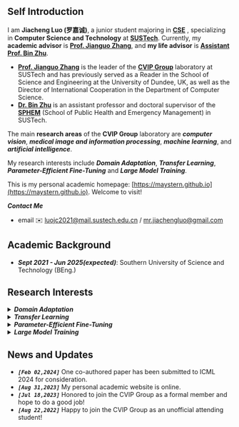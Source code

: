 
## Self Introduction
I am **Jiacheng Luo (罗嘉诚)**, a junior student majoring in **[CSE](https://cse.sustech.edu.cn/en/)** , specializing in **Computer Science and Technology** at  **[SUSTech](https://www.sustech.edu.cn/en/)**. Currently, my **academic advisor** is **[Prof. Jianguo Zhang](https://www.sustech.edu.cn/en/faculties/zhangjianguo.html)**, and **my life advisor** is **[Assistant Prof. Bin Zhu](https://www.sustech.edu.cn/en/faculties/bin-zhu.html)**. 

-  **[Prof. Jianguo Zhang](https://www.sustech.edu.cn/en/faculties/zhangjianguo.html)** is the leader of the **[CVIP Group](https://faculty.sustech.edu.cn/?tagid=zhangjg&iscss=1&snapid=1&orderby=date&go=1&lang=en)** laboratory at SUSTech and has previously served as a Reader in the School of Science and Engineering at the University of Dundee, UK, as well as the Director of International Cooperation in the Department of Computer Science. 
- **[Dr. Bin Zhu](https://www.sustech.edu.cn/en/faculties/bin-zhu.html)** is an assistant professor and doctoral supervisor of the **[SPHEM](https://sph.sustech.edu.cn/)** (School of Public Health and Emergency Management) in SUSTech.

The main **research areas** of the **CVIP Group** laboratory are ***computer vision***, ***medical image and information processing***, ***machine learning***, and ***artificial intelligence***. 

My research interests include ***Domain Adaptation***, ***Transfer Learning***, ***Parameter-Efficient Fine-Tuning*** and ***Large Model Training***. 

This is my personal academic homepage: [https://maystern.github.io](https://maystern.github.io). Welcome to visit!

***Contact Me***
- email ✉️ luojc2021@mail.sustech.edu.cn / mr.jiachengluo@gmail.com

## Academic Background

- ***Sept 2021 - Jun 2025(expected)***: Southern University of Science and Technology (BEng.)

## Research Interests


<html>
<body>
    <details>
        <summary><strong><em>Domain Adaptation</em></strong></summary>
        <div style="margin-left: 20px;"> <!-- 调整这里的数值以控制缩进量 -->
            &nbsp; &nbsp; Domain adaptation refers to the process of adapting a machine learning model trained on data from one domain to perform effectively on data from a different but related domain. It addresses the challenge of domain shift, where the distributions of data between the source and target domains may differ. The goal is to minimize this distribution discrepancy and improve the model's performance on the target domain without requiring labeled data from the target domain.
        </div>
    </details>
</body>
</html>

<html>
<body>
    <details>
        <summary><strong><em>Transfer Learning</em></strong></summary>
        <div style="margin-left: 20px;"> <!-- 调整这里的数值以控制缩进量 -->
          &nbsp; &nbsp; Transfer learning is a technique in machine learning where knowledge gained from solving one problem is applied to a different but related problem. By leveraging pre-trained models or learned representations from a source domain, transfer learning allows for improved performance on a target task, particularly when labeled data in the target domain is limited. This approach has shown significant success across various domains, including computer vision, natural language processing, and speech recognition, enabling faster model training and better generalization with reduced data and computational resources.
        </div>
    </details>
</body>
</html>

<html>
<body>
    <details>
        <summary><strong><em>Parameter-Efficient Fine-Tuning</em></strong></summary>
        <div style="margin-left: 20px;"> <!-- 调整这里的数值以控制缩进量 -->
          &nbsp; &nbsp; In recent years, there have been many large pre-trained models in deep learning research, such as GPT-3, BERT, ViT, etc., which can achieve excellent performance in various natural language and even visual image processing tasks. However, the training cost of these large pre-trained models is very high, requiring a huge amount of computational resources and data. The Parameter-Efficient Fine-Tuning (PEFT) technique aims to improve the performance of pre-trained models on new tasks by minimizing the number of fine-tuning parameters and computational complexity, thus easing the training cost of large pre-trained models and achieving efficient transfer learning.
        </div>
    </details>
</body>
</html>

<html>
<body>
    <details>
        <summary><strong><em>Large Model Training</em></strong></summary>
        <div style="margin-left: 20px;"> <!-- 调整这里的数值以控制缩进量 -->
          &nbsp; &nbsp; 
Large model training involves the process of training machine learning or deep learning models that possess a significant number of parameters or exhibit complex architectures. It necessitates substantial computational resources, such as GPUs or TPUs, along with extensive datasets for effective training. Employing optimization algorithms like stochastic gradient descent (SGD) or its variants, large model training iteratively fine-tunes model parameters to optimize performance. Techniques like mini-batch training, regularization, and learning rate scheduling are often employed to enhance convergence and mitigate overfitting. This approach finds widespread application in fields like natural language processing, computer vision, and reinforcement learning, where intricate data patterns require sophisticated models for effective analysis and prediction.
        </div>
    </details>
</body>
</html>


## News and Updates
- ***`[Feb 02,2024]`*** One co-authored paper has been submitted to ICML 2024 for consideration.
- ***`[Aug 31,2023]`*** My personal academic website is online.
- ***`[Jul 18,2023]`*** Honored to join the CVIP Group as a formal member and hope to do a good job!
- ***`[Aug 22,2022]`*** Happy to join the CVIP Group as an unofficial attending student!
